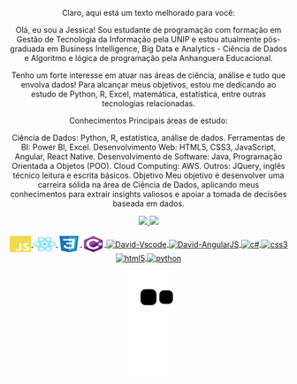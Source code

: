 <div align="center">

Claro, aqui está um texto melhorado para você:

Olá, eu sou a Jessica!
Sou estudante de programação com formação em Gestão de Tecnologia da Informação pela UNIP e estou atualmente pós-graduada em Business Intelligence, Big Data e Analytics - Ciência de Dados e Algoritmo e lógica de programação pela
Anhanguera Educacional.

Tenho um forte interesse em atuar nas áreas de ciência, análise e tudo que envolva dados! Para alcançar meus objetivos, estou me dedicando ao estudo de Python, R, Excel, matemática, estatística, entre outras tecnologias relacionadas.

Conhecimentos
Principais áreas de estudo:

Ciência de Dados: Python, R, estatística, análise de dados.
Ferramentas de BI: Power BI, Excel.
Desenvolvimento Web: HTML5, CSS3, JavaScript, Angular, React Native.
Desenvolvimento de Software: Java, Programação Orientada a Objetos (POO).
Cloud Computing: AWS.
Outros: JQuery, inglês técnico leitura e escrita básicos.
Objetivo
Meu objetivo é desenvolver uma carreira sólida na área de Ciência de Dados, aplicando meus conhecimentos para extrair insights valiosos e apoiar a tomada de decisões baseada em dados.

</div>

  

  <div align="center">
  <a href="https://github.com/JessicaFirmino">
  <img height="180em" src="https://github-readme-stats.vercel.app/api?username=JessicaFirmino&show_icons=true&theme=cobalt&include_all_commits=true&count_private=true"/>
  <img height="180em" src="https://github-readme-stats.vercel.app/api/top-langs/?username=JessicaFirmino&layout=compact&langs_count=7&theme=cobalt"/>


<div style="display: inline_block"><br>
  <img align="center" alt="David-Js" height="30" width="40" src="https://raw.githubusercontent.com/devicons/devicon/master/icons/javascript/javascript-plain.svg">
  <img align="center" alt="David-React" height="30" width="40" src="https://raw.githubusercontent.com/devicons/devicon/master/icons/react/react-original.svg">
  <img align="center" alt="David-CSS" height="30" width="40" src="https://raw.githubusercontent.com/devicons/devicon/master/icons/css3/css3-original.svg">
  <img align="center" alt="David-Csharp" height="30" width="40" src="https://raw.githubusercontent.com/devicons/devicon/master/icons/csharp/csharp-original.svg"/>
  <img align="center" alt="David-Vscode" height="30" width="40" src="https://cdn.jsdelivr.net/gh/devicons/devicon/icons/vscode/vscode-original.svg" />
  <img align="center" alt="David-AngularJS" height="30" width="40" src="https://cdn.jsdelivr.net/gh/devicons/devicon/icons/angularjs/angularjs-original.svg" />
  <img align="center" alt="c#" height="30" width="40" src="https://cdn.jsdelivr.net/gh/devicons/devicon/icons/c/c-plain.svg" />
  <img align="center" alt="css3" height="30" width="40" src="https://cdn.jsdelivr.net/gh/devicons/devicon/icons/css3/css3-original.svg" />
  <img align="center" alt="html5" height="30" width="40" src="https://cdn.jsdelivr.net/gh/devicons/devicon/icons/html5/html5-original-wordmark.svg" />
  <img align="center" alt="python" height="30" width="40" src="https://cdn.jsdelivr.net/gh/devicons/devicon/icons/python/python-original-wordmark.svg" />       
  
 
  ![snake gif](https://github.com/JessicaFirmino/JessicaFirmino/blob/output/github-contribution-grid-snake.svg) </div>
